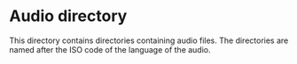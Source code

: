 # Audio directory
This directory contains directories containing audio files. The directories are named after the ISO code of the language of the audio.